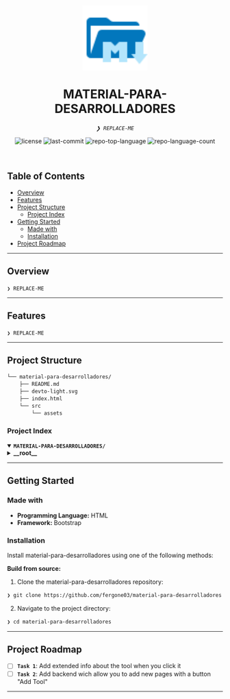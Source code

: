 <p align="center">
    <img src="https://raw.githubusercontent.com/PKief/vscode-material-icon-theme/ec559a9f6bfd399b82bb44393651661b08aaf7ba/icons/folder-markdown-open.svg" align="center" width="30%">
</p>
<p align="center"><h1 align="center">MATERIAL-PARA-DESARROLLADORES</h1></p>
<p align="center">
	<em><code>❯ REPLACE-ME</code></em>
</p>
<p align="center">
	<img src="https://img.shields.io/github/license/fergone03/material-para-desarrolladores?style=default&logo=opensourceinitiative&logoColor=white&color=00e0ff" alt="license">
	<img src="https://img.shields.io/github/last-commit/fergone03/material-para-desarrolladores?style=default&logo=git&logoColor=white&color=00e0ff" alt="last-commit">
	<img src="https://img.shields.io/github/languages/top/fergone03/material-para-desarrolladores?style=default&color=00e0ff" alt="repo-top-language">
	<img src="https://img.shields.io/github/languages/count/fergone03/material-para-desarrolladores?style=default&color=00e0ff" alt="repo-language-count">
</p>
<p align="center"><!-- default option, no dependency badges. -->
</p>
<p align="center">
	<!-- default option, no dependency badges. -->
</p>
<br>

##  Table of Contents

- [ Overview](#-overview)
- [ Features](#-features)
- [ Project Structure](#-project-structure)
  - [ Project Index](#-project-index)
- [ Getting Started](#-getting-started)
  - [ Made with](#-Made-with)
  - [ Installation](#-installation)
- [ Project Roadmap](#-project-roadmap)
---
<!-- Resukmen general del proyecto -->
##  Overview

<code>❯ REPLACE-ME</code>

---
<!-- Caracteristicas del proyecto -->
##  Features

<code>❯ REPLACE-ME</code>

---
<!-- Estructura del proyecto -->
##  Project Structure

```sh
└── material-para-desarrolladores/
    ├── README.md
    ├── devto-light.svg
    ├── index.html
    └── src
        └── assets
```

<!-- Estructura tambien pero desglosada -->
###  Project Index
<details open>
	<summary><b><code>MATERIAL-PARA-DESARROLLADORES/</code></b></summary>
	<details> <!-- __root__ Submodule -->
		<summary><b>__root__</b></summary>
		<blockquote>
			<table>
			<tr>
				<td><b><a href='https://github.com/fergone03/material-para-desarrolladores/blob/master/index.html'>index.html</a></b></td>
				<td><code>❯ REPLACE-ME</code></td>
            <!-- Aqui ponemos lo que contiene cada archivo -->
			</tr>
			</table>
		</blockquote>
	</details>
</details>

---
##  Getting Started

###  Made with

- **Programming Language:** HTML
- **Framework:** Bootstrap


###  Installation

Install material-para-desarrolladores using one of the following methods:

**Build from source:**

1. Clone the material-para-desarrolladores repository:
```sh
❯ git clone https://github.com/fergone03/material-para-desarrolladores
```

2. Navigate to the project directory:
```sh
❯ cd material-para-desarrolladores
```


---
##  Project Roadmap

- [ ] **`Task 1`**: Add extended info about the tool when you click it
- [ ] **`Task 2`**: Add backend wich allow you to add new pages with a button "Add Tool"

---